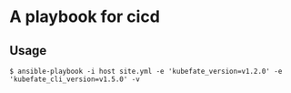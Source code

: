 # A playbook for cicd

## Usage
```$ ansible-playbook -i host site.yml -e 'kubefate_version=v1.2.0' -e 'kubefate_cli_version=v1.5.0' -v```

